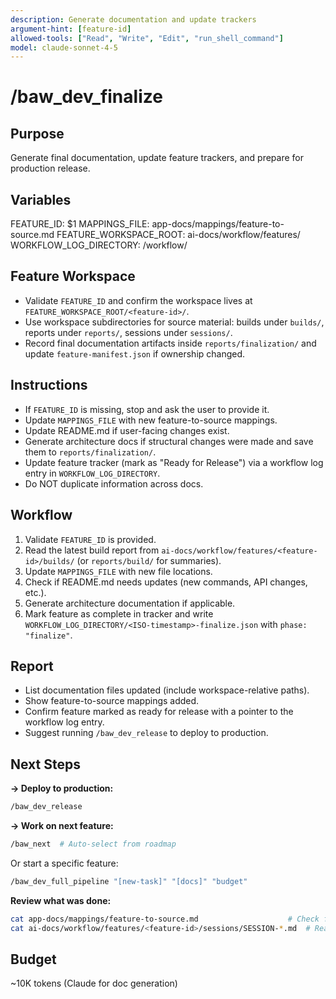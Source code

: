 ```yaml
---
description: Generate documentation and update trackers
argument-hint: [feature-id]
allowed-tools: ["Read", "Write", "Edit", "run_shell_command"]
model: claude-sonnet-4-5
---
```


# /baw_dev_finalize

## Purpose
Generate final documentation, update feature trackers, and prepare for production release.

## Variables
FEATURE_ID: $1
MAPPINGS_FILE: app-docs/mappings/feature-to-source.md
FEATURE_WORKSPACE_ROOT: ai-docs/workflow/features/
WORKFLOW_LOG_DIRECTORY: <feature-workspace>/workflow/

## Feature Workspace
- Validate `FEATURE_ID` and confirm the workspace lives at `FEATURE_WORKSPACE_ROOT/<feature-id>/`.
- Use workspace subdirectories for source material: builds under `builds/`, reports under `reports/`, sessions under `sessions/`.
- Record final documentation artifacts inside `reports/finalization/` and update `feature-manifest.json` if ownership changed.

## Instructions
- If `FEATURE_ID` is missing, stop and ask the user to provide it.
- Update `MAPPINGS_FILE` with new feature-to-source mappings.
- Update README.md if user-facing changes exist.
- Generate architecture docs if structural changes were made and save them to `reports/finalization/`.
- Update feature tracker (mark as "Ready for Release") via a workflow log entry in `WORKFLOW_LOG_DIRECTORY`.
- Do NOT duplicate information across docs.

## Workflow
1. Validate `FEATURE_ID` is provided.
2. Read the latest build report from `ai-docs/workflow/features/<feature-id>/builds/` (or `reports/build/` for summaries).
3. Update `MAPPINGS_FILE` with new file locations.
4. Check if README.md needs updates (new commands, API changes, etc.).
5. Generate architecture documentation if applicable.
6. Mark feature as complete in tracker and write `WORKFLOW_LOG_DIRECTORY/<ISO-timestamp>-finalize.json` with `phase: "finalize"`.

## Report
- List documentation files updated (include workspace-relative paths).
- Show feature-to-source mappings added.
- Confirm feature marked as ready for release with a pointer to the workflow log entry.
- Suggest running `/baw_dev_release` to deploy to production.

## Next Steps

**→ Deploy to production:**
```bash
/baw_dev_release
```

**→ Work on next feature:**
```bash
/baw_next  # Auto-select from roadmap
```

Or start a specific feature:
```bash
/baw_dev_full_pipeline "[new-task]" "[docs]" "budget"
```

**Review what was done:**
```bash
cat app-docs/mappings/feature-to-source.md                    # Check feature mappings
cat ai-docs/workflow/features/<feature-id>/sessions/SESSION-*.md  # Read session history
```

## Budget
~10K tokens (Claude for doc generation)
